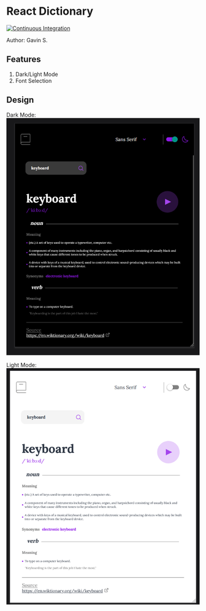 # React Dictionary
[![Continuous Integration](https://github.com/blue2cat/react-dictionary/actions/workflows/ci.yml/badge.svg)](https://github.com/blue2cat/react-dictionary/actions/workflows/ci.yml)

Author: Gavin S.

## Features
1. Dark/Light Mode
2. Font Selection

## Design
Dark Mode:
![](./design/app_dark.png)

Light Mode:
![](./design/app_light.png)
